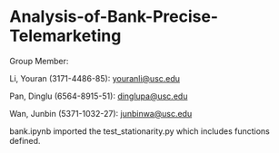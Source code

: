 # Analysis-of-Bank-Precise-Telemarketing
Group Member: 

Li, Youran (3171-4486-85): youranli@usc.edu 

Pan, Dinglu (6564-8915-51): dinglupa@usc.edu  

Wan, Junbin (5371-1032-27): junbinwa@usc.edu

bank.ipynb imported the test_stationarity.py which includes functions defined.
